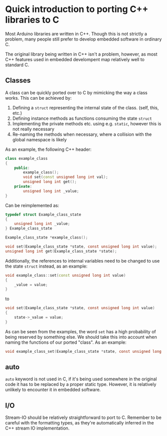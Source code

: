 # Quick introduction to porting C++ libraries to C
Most Arduino libraries are written in C++. Though this is not strictly a problem,
many people still prefer to develop embedded software in ordinary C.

The original library being written in C++ isn't a problem, however, as most C++
features used in embedded develompent map relatively well to standard C.

## Classes
A class can be quickly ported over to C by mimicking the way a class works.
This can be achieved by:
1. Defining a `struct` representing the internal state of the class. (self, this, etc.)
2. Defining instance methods as functions consuming the state `struct`
3. Implementing the private methods etc. using e.g. `static`, however this is not really necessary
4. Re-naming the methods when necessary, where a collision with the global namespace is likely

As an example, the following C++ header:
```cpp
class example_class
{
	public:
		example_class();
		void set(const unsigned long int val);
		unsigned long int get();
	private:
		unsigned long int _value;
}
```

Can be reimplemented as:
```c
typedef struct Example_class_state
{
	unsigned long int _value;
} Example_class_state

Example_class_state *example_class();

void set(Example_class_state *state, const unsigned long int value);
unsigned long int get(Example_class_state *state);
```

Additionally, the references to internal variables need to be changed
to use the state `struct` instead, as an example:
```cpp
void example_class::set(const unsigned long int value)
{
	_value = value;
}
```
to
```c
void set(Example_class_state *state, const unsigned long int value)
{
	state->_value = value;
}
```

As can be seen from the examples, the word `set` has a high probability
of being reserved by something else. We should take this into account when
naming the functions of our ported "class". As an example:
```c
void example_class_set(Example_class_state *state, const unsigned long int value);
```

## auto
`auto` keyword is not used in C, if it's being used somewhere in the original
code it has to be replaced by a proper static type. However, it is relatively
unlikely to encounter it in embedded software.

## I/O
Stream-IO should be relatively straightforward to port to C. Remember to
be careful with the formatting types, as they're automatically inferred
in the C++ stream IO implementation.
